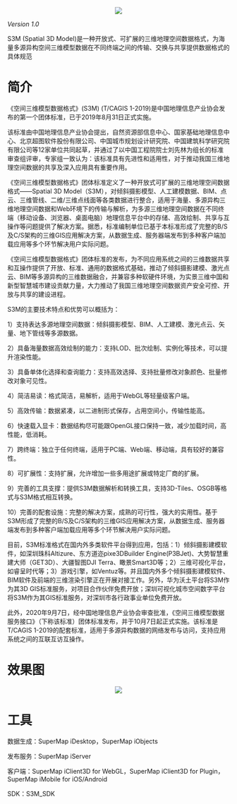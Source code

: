 <p align="center">
<img src="./images/s3m.png" />
</p>

*Version 1.0*

S3M (Spatial 3D Model)是一种开放式、可扩展的三维地理空间数据格式，为海量多源异构空间三维模型数据在不同终端之间的传输、交换与共享提供数据格式的具体规范

</p>


# 简介

《空间三维模型数据格式》(S3M) (T/CAGIS 1-2019)是中国地理信息产业协会发布的第一个团体标准，已于2019年8月31日正式实施。

该标准由中国地理信息产业协会提出，自然资源部信息中心、国家基础地理信息中心、北京超图软件股份有限公司、中国城市规划设计研究院、中国建筑科学研究院有限公司等12家单位共同起草，并通过了以中国工程院院士刘先林为组长的标准审查组评审，专家组一致认为：该标准具有先进性和适用性，对于推动我国三维地理空间数据的共享及深入应用具有重要作用。

《空间三维模型数据格式》团体标准定义了一种开放式可扩展的三维地理空间数据格式——Spatial 3D Model（S3M），对倾斜摄影模型、人工建模数据、BIM、点云、三维管线、二维/三维点线面等各类数据进行整合，适用于海量、多源异构三维地理空间数据和Web环境下的传输与解析，为多源三维地理空间数据在不同终端（移动设备、浏览器、桌面电脑）地理信息平台中的存储、高效绘制、共享与互操作等问题提供了解决方案。据悉，标准编制单位已基于本标准形成了完整的B/S及C/S架构的三维GIS应用解决方案，从数据生成、服务器端发布到多种客户端加载应用等多个环节解决用户实际问题。

《空间三维模型数据格式》团体标准的发布，为不同应用系统之间的三维数据共享和互操作提供了开放、标准、通用的数据格式基础，推动了倾斜摄影建模、激光点云、BIM等多源异构的三维数据融合，并兼容多种软硬件环境，为实景三维中国和新型智慧城市建设贡献力量，大力推动了我国三维地理空间数据资产安全可控、开放与共享的建设进程。

S3M的主要技术特点和优势可以概括为：

1）支持表达多源地理空间数据：倾斜摄影模型、BIM、人工建模、激光点云、矢量、地下管线等多源数据。

2）具备海量数据高效绘制的能力：支持LOD、批次绘制、实例化等技术，可以提升渲染性能。

3）具备单体化选择和查询能力：支持高效选择、支持批量修改对象颜色、批量修改对象可见性。

4）简洁易读：格式简洁，易解析，适用于WebGL等轻量级客户端。

5）高效传输：数据紧凑，以二进制形式保存，占用空间小，传输性能高。

6）快速载入显卡：数据结构尽可能跟OpenGL接口保持一致，减少加载时间，高性能，低消耗。

7）跨终端：独立于任何终端，适用于PC端、Web端、移动端，具有较好的兼容性。

8）可扩展性：支持扩展，允许增加一些多用途扩展或特定厂商的扩展。

9）完善的工具支撑：提供S3M数据解析和转换工具，支持3D-Tiles、OSGB等格式与S3M格式相互转换。

10）完善的配套设施：完整的解决方案，成熟的可行性，强大的实用性。基于S3M形成了完整的B/S及C/S架构的三维GIS应用解决方案，从数据生成、服务器端发布到多种客户端加载应用等多个环节解决用户实际问题。

目前，S3M标准格式在国内外多类软件平台得到应用，包括：1）倾斜摄影建模软件，如深圳珠科Altizure、东方道迩pixe3DBuilder Engine(P3BJet)、大势智慧重建大师（GET3D）、大疆智图DJI Terra、瞰景Smart3D等；2）三维可视化平台，如睿呈时代等；3）游戏引擎，如Ventuz等。并且国内外多个倾斜摄影建模软件、BIM软件及前端的三维渲染引擎正在开展对接工作。另外，华为沃土平台将S3M作为其3D GIS标准服务，对项目合作伙伴免费开放；深圳可视化城市空间数字平台将S3M作为其GIS标准服务，对深圳市各行政事业单位免费开放。

此外，2020年9月7日，经中国地理信息产业协会审查批准，《空间三维模型数据服务接口》（下称该标准）团体标准发布，并于10月7日起正式实施。该标准是T/CAGIS 1-2019的配套标准，适用于多源异构数据的网络发布与访问，支持应用系统之间的互联互访互操作。

# 效果图

<p align="center">
<img src="./images/data.png" />


# 工具
数据生成：SuperMap iDesktop，SuperMap iObjects

发布服务：SuperMap iServer

客户端：SuperMap iClient3D for WebGL，SuperMap iClient3D for Plugin，SuperMap iMobile for iOS/Android

SDK：S3M_SDK


























